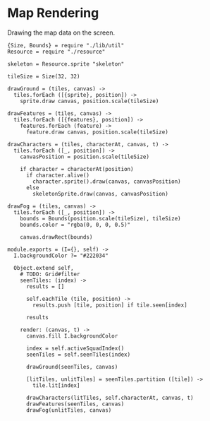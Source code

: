 Map Rendering
=============

Drawing the map data on the screen.

    {Size, Bounds} = require "./lib/util"
    Resource = require "./resource"

    skeleton = Resource.sprite "skeleton"

    tileSize = Size(32, 32)

    drawGround = (tiles, canvas) ->
      tiles.forEach ([{sprite}, position]) ->
        sprite.draw canvas, position.scale(tileSize)

    drawFeatures = (tiles, canvas) ->
      tiles.forEach ([{features}, position]) ->
        features.forEach (feature) ->
          feature.draw canvas, position.scale(tileSize)

    drawCharacters = (tiles, characterAt, canvas, t) ->
      tiles.forEach ([_, position]) ->
        canvasPosition = position.scale(tileSize)

        if character = characterAt(position)
          if character.alive()
            character.sprite().draw(canvas, canvasPosition)
          else
            skeletonSprite.draw(canvas, canvasPosition)

    drawFog = (tiles, canvas) ->
      tiles.forEach ([_, position]) ->
        bounds = Bounds(position.scale(tileSize), tileSize)
        bounds.color = "rgba(0, 0, 0, 0.5)"

        canvas.drawRect(bounds)

    module.exports = (I={}, self) ->
      I.backgroundColor ?= "#222034"

      Object.extend self,
        # TODO: Grid#filter
        seenTiles: (index) ->
          results = []

          self.eachTile (tile, position) ->
            results.push [tile, position] if tile.seen[index]

          results

        render: (canvas, t) ->
          canvas.fill I.backgroundColor

          index = self.activeSquadIndex()
          seenTiles = self.seenTiles(index)

          drawGround(seenTiles, canvas)

          [litTiles, unlitTiles] = seenTiles.partition ([tile]) ->
            tile.lit[index]

          drawCharacters(litTiles, self.characterAt, canvas, t)
          drawFeatures(seenTiles, canvas)
          drawFog(unlitTiles, canvas)
